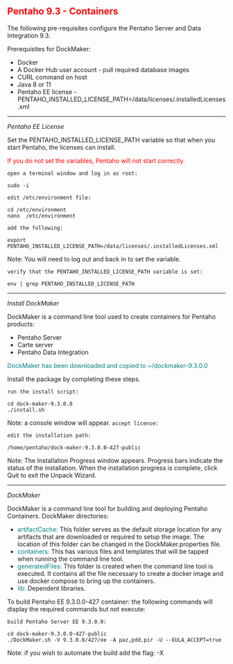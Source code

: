 ## <font color='red'>Pentaho 9.3 - Containers</font>  

The following pre-requisites configure the Pentaho Server and Data Integration 9.3.

Prerequisites for DockMaker:
* Docker
* A Docker Hub user account - pull required database images
* CURL command on host
* Java 8 or 11
* Pentaho EE license - PENTAHO_INSTALLED_LICENSE_PATH=/data/licenses/.installedLicenses.xml

---

<em>Pentaho EE License</em> 
 
Set the PENTAHO_INSTALLED_LICENSE_PATH variable so that when you start Pentaho, the licenses can install.  

<font color='red'>If you do not set the variables, Pentaho will not start correctly.</font>

``open a terminal window and log in as root:``
```
sudo -i
```
``edit /etc/environment file:``
```
cd /etc/environment
nano  /etc/environment
```
``add the following:``
```
export PENTAHO_INSTALLED_LICENSE_PATH=/data/licenses/.installedLicenses.xml
```
Note: You will need to log out and back in to set the variable. 

``verify that the PENTAHO_INSTALLED_LICENSE_PATH variable is set:``
```
env | grep PENTAHO_INSTALLED_LICENSE_PATH
```

---

<em>Install DockMaker</em>  

DockMaker is a command line tool used to create containers for Pentaho products:
* Pentaho Server
* Carte server
* Pentaho Data Integration

<font color='teal'>DockMaker has been downloaded and copied to ~/dockmaker-9.3.0.0</font>

Install the package by completing these steps.

``run the install script:``
```
cd dock-maker-9.3.0.0
./install.sh
```
Note: a console window will appear.
``accept license:``

``edit the installation path:``
```
/home/pentaho/dock-maker-9.3.0.0-427-public
```
Note: The Installation Progress window appears. Progress bars indicate the status of the installation. When the installation progress is complete, click Quit to exit the Unpack Wizard.

---

<em>DockMaker</em>

DockMaker is a command line tool for building and deploying Pentaho Containers. 
DockMaker directories: 

* <font color='teal'>artifactCache:</font> This folder serves as the default storage location for any artifacts that are downloaded or required to setup the image.  The location of this folder can be changed in the DockMaker.properties file.
* <font color='teal'>containers:</font> This has various files and templates that will be tapped when running the command line tool.
* <font color='teal'>generatedFiles:</font> This folder is created when the command line tool is executed.  It contains all the file necessary to create a docker image and use docker compose to bring up the containers.
* <font color='teal'>lib:</font> Dependent libraries.

To build Pentaho EE 9.3.0.0-427 container:
the following commands will display the required commands but not execute:

``build Pentaho Server EE 9.3.0.0:``
```
cd dock-maker-9.3.0.0-427-public
./DockMaker.sh -V 9.3.0.0/427/ee -A paz,pdd,pir -U --EULA_ACCEPT=true
```
Note: if you wish to automate the build add the flag: -X

